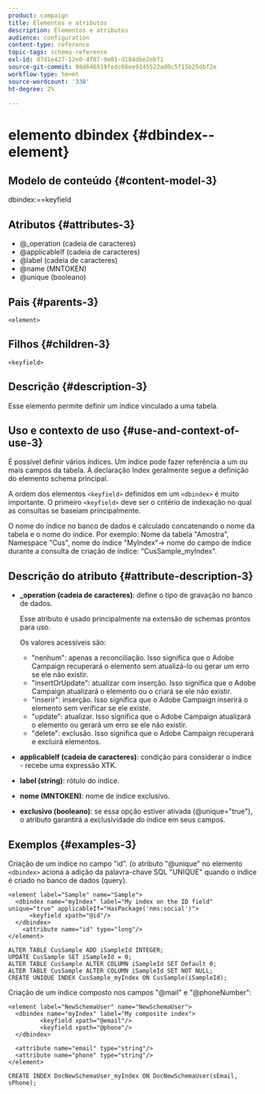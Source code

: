 ```yaml
---
product: campaign
title: Elementos e atributos
description: Elementos e atributos
audience: configuration
content-type: reference
topic-tags: schema-reference
exl-id: d7d1e427-12e0-4f07-9e01-d184dbe2ebf1
source-git-commit: 98d646919fedc66ee9145522ad0c5f15b25dbf2e
workflow-type: tm+mt
source-wordcount: '338'
ht-degree: 2%

---
```


# elemento dbindex {#dbindex--element}

## Modelo de conteúdo {#content-model-3}

dbindex:==keyfield

## Atributos {#attributes-3}

* @_operation (cadeia de caracteres)
* @applicableIf (cadeia de caracteres)
* @label (cadeia de caracteres)
* @name (MNTOKEN)
* @unique (booleano)

## Pais {#parents-3}

`<element>`

## Filhos {#children-3}

`<keyfield>`

## Descrição {#description-3}

Esse elemento permite definir um índice vinculado a uma tabela.

## Uso e contexto de uso {#use-and-context-of-use-3}

É possível definir vários índices. Um índice pode fazer referência a um ou mais campos da tabela. A declaração Index geralmente segue a definição do elemento schema principal.

A ordem dos elementos `<keyfield>` definidos em um `<dbindex>` é muito importante. O primeiro `<keyfield>` deve ser o critério de indexação no qual as consultas se baseiam principalmente.

O nome do índice no banco de dados é calculado concatenando o nome da tabela e o nome do índice. Por exemplo: Nome da tabela &quot;Amostra&quot;, Namespace &quot;Cus&quot;, nome do índice &quot;MyIndex&quot;-> nome do campo de índice durante a consulta de criação de índice: &quot;CusSample_myIndex&quot;.

## Descrição do atributo {#attribute-description-3}

* **_operation (cadeia de caracteres)**: define o tipo de gravação no banco de dados.

   Esse atributo é usado principalmente na extensão de schemas prontos para uso.

   Os valores acessíveis são:

   * &quot;nenhum&quot;: apenas a reconciliação. Isso significa que o Adobe Campaign recuperará o elemento sem atualizá-lo ou gerar um erro se ele não existir.
   * &quot;insertOrUpdate&quot;: atualizar com inserção. Isso significa que o Adobe Campaign atualizará o elemento ou o criará se ele não existir.
   * &quot;inserir&quot;: inserção. Isso significa que o Adobe Campaign inserirá o elemento sem verificar se ele existe.
   * &quot;update&quot;: atualizar. Isso significa que o Adobe Campaign atualizará o elemento ou gerará um erro se ele não existir.
   * &quot;delete&quot;: exclusão. Isso significa que o Adobe Campaign recuperará e excluirá elementos.

* **applicableIf (cadeia de caracteres)**: condição para considerar o índice - recebe uma expressão XTK.
* **label (string)**: rótulo do índice.
* **nome (MNTOKEN)**: nome de índice exclusivo.
* **exclusivo (booleano)**: se essa opção estiver ativada (@unique=&quot;true&quot;), o atributo garantirá a exclusividade do índice em seus campos.

## Exemplos {#examples-3}

Criação de um índice no campo &quot;id&quot;. (o atributo &quot;@unique&quot; no elemento `<dbindex>` aciona a adição da palavra-chave SQL &quot;UNIQUE&quot; quando o índice é criado no banco de dados (query).

```
<element label="Sample" name="Sample">
  <dbindex name="myIndex" label="My index on the ID field" unique="true" applicableIf="HasPackage('nms:social')">
      <keyfield xpath="@id"/>
  </dbindex>
    <attribute name="id" type="long"/>
</element>          
```

```
ALTER TABLE CusSample ADD iSampleId INTEGER;
UPDATE CusSample SET iSampleId = 0;
ALTER TABLE CusSample ALTER COLUMN iSampleId SET Default 0;
ALTER TABLE CusSample ALTER COLUMN iSampleId SET NOT NULL; 
CREATE UNIQUE INDEX CusSample_myIndex ON CusSample(iSampleId);
```

Criação de um índice composto nos campos &quot;@mail&quot; e &quot;@phoneNumber&quot;:

```
<element label="NewSchemaUser" name="NewSchemaUser">
  <dbindex name="myIndex" label="My composite index">
         <keyfield xpath="@email"/>
         <keyfield xpath="@phone"/>
  </dbindex>
  
  <attribute name="email" type="string"/>
  <attribute name="phone" type="string"/>
</element>      
```

```
CREATE INDEX DocNewSchemaUser_myIndex ON DocNewSchemaUser(sEmail, sPhone);
```
